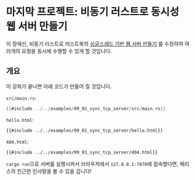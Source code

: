 # 마지막 프로젝트: 비동기 러스트로 동시성 웹 서버 만들기
이 장에선, 비동기 러스트로 러스트북의 [싱글스레드 기반 웹 서버
만들기](https://rinthel.github.io/rust-lang-book-ko/ch20-01-single-threaded.html)
를 수정하여 여러개의 요청을 동시에 수행할 수 있게 할 것입니다.

## 개요
이 강좌가 끝나면 아래 코드가 만들어 질 것입니다.

`src/main.rs`:
```rust
{{#include ../../examples/09_01_sync_tcp_server/src/main.rs}}
```

`hello.html`:
```html
{{#include ../../examples/09_01_sync_tcp_server/hello.html}}
```

`404.html`:
```html
{{#include ../../examples/09_01_sync_tcp_server/404.html}}
```

`cargo run`으로 서버를 실행시켜서 브라우저에서 `127.0.0.1:7878`에 접속했다면,
페리스의 친근한 인사말을 볼 수 있을 겁니다!
